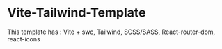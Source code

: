 # Vite-Tailwind-Template
This template has : Vite + swc, Tailwind, SCSS/SASS, React-router-dom, react-icons
